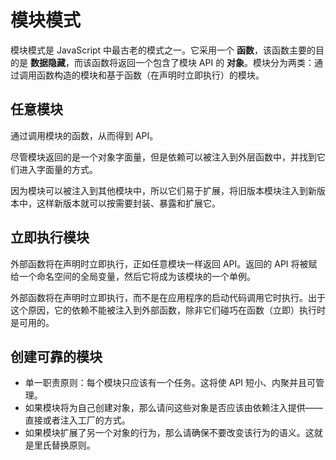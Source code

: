 # 模块模式

模块模式是 JavaScript 中最古老的模式之一。它采用一个 **函数**，该函数主要的目的是 **数据隐藏**，而该函数将返回一个包含了模块 API 的 **对象**。模块分为两类：通过调用函数构造的模块和基于函数（在声明时立即执行）的模块。

## 任意模块

通过调用模块的函数，从而得到 API。

尽管模块返回的是一个对象字面量，但是依赖可以被注入到外层函数中，并找到它们进入字面量的方式。

因为模块可以被注入到其他模块中，所以它们易于扩展，将旧版本模块注入到新版本中，这样新版本就可以按需要封装、暴露和扩展它。

## 立即执行模块

外部函数将在声明时立即执行，正如任意模块一样返回 API。返回的 API 将被赋给一个命名空间的全局变量，然后它将成为该模块的一个单例。

外部函数将在声明时立即执行，而不是在应用程序的启动代码调用它时执行。出于这个原因，它的依赖不能被注入到外部函数，除非它们碰巧在函数（立即）执行时是可用的。

## 创建可靠的模块

- 单一职责原则：每个模块只应该有一个任务。这将使 API 短小、内聚并且可管理。
- 如果模块将为自己创建对象，那么请问这些对象是否应该由依赖注入提供——直接或者注入工厂的方式。
- 如果模块扩展了另一个对象的行为，那么请确保不要改变该行为的语义。这就是里氏替换原则。
